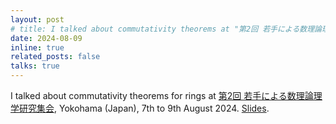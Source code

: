 ```yaml
---
layout: post
# title: I talked about commutativity theorems at "第2回 若手による数理論理学研究集会", Kanagawa (Japan).
date: 2024-08-09
inline: true
related_posts: false
talks: true
---
```


I talked about commutativity theorems for rings at <a href="https://sites.google.com/view/yorukai-2nd">第2回 若手による数理論理学研究集会</a>, Yokohama (Japan), 7th to 9th August 2024. <a href="/assets/pdf/yorukai2_kuroki.pdf">Slides</a>.